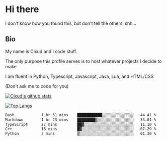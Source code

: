 

# Hi there
I don't know how you found this, but don't tell the others, shh...

## Bio
My name is Clxud and I code stuff.

The only purpose this profile serves is to host whatever projects I decide to make

I am fluent in Python, Typescript, Javascript, Java, Lua, and HTML/CSS



(Don't ask me to code for you)

[![Clxud's github stats](https://github-readme-stats.vercel.app/api?username=cloudwithax&count_private=true&theme=dark&show_icons=true)](https://github.com/anuraghazra/github-readme-stats) 

[![Top Langs](https://github-readme-stats.vercel.app/api/top-langs/?username=cloudwithax&theme=dark)](https://github.com/anuraghazra/github-readme-stats)

<!--START_SECTION:waka-->

```txt
Bash            1 hr 51 mins    ███████████░░░░░░░░░░░░░░   44.41 %
Markdown        1 hr 23 mins    ████████▒░░░░░░░░░░░░░░░░   33.01 %
TypeScript      27 mins         ██▓░░░░░░░░░░░░░░░░░░░░░░   11.10 %
C++             18 mins         █▓░░░░░░░░░░░░░░░░░░░░░░░   07.29 %
Python          3 mins          ▒░░░░░░░░░░░░░░░░░░░░░░░░   01.30 %
```

<!--END_SECTION:waka-->







